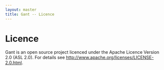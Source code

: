 ```yaml
---
layout: master
title: Gant -- Licence
---
```


# Licence

Gant is an open source project licenced under the Apache Licence Version 2.0 (ASL 2.0).  For details see
<http://www.apache.org/licenses/LICENSE-2.0.html>.
